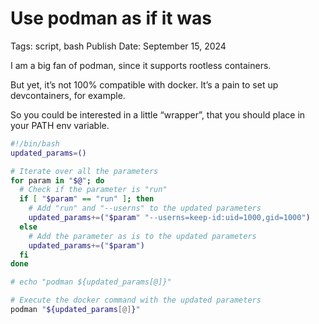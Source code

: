 # Use podman as if it was 

Tags: script, bash
Publish Date: September 15, 2024

I am a big fan of podman, since it supports rootless containers.

But yet, it’s not 100% compatible with docker. It’s a pain to set up devcontainers, for example.

So you could be interested in a little “wrapper”, that you should place in your PATH env variable.


```bash
#!/bin/bash
updated_params=()

# Iterate over all the parameters
for param in "$@"; do
  # Check if the parameter is "run"
  if [ "$param" == "run" ]; then
    # Add "run" and "--userns" to the updated parameters
    updated_params+=("$param" "--userns=keep-id:uid=1000,gid=1000")
  else
    # Add the parameter as is to the updated parameters
    updated_params+=("$param")
  fi
done

# echo "podman ${updated_params[@]}"

# Execute the docker command with the updated parameters
podman "${updated_params[@]}"
```
